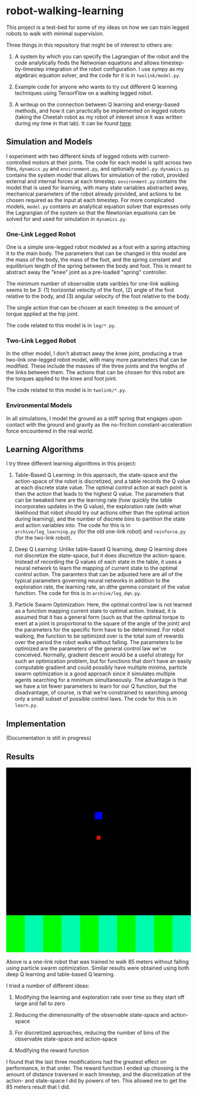 # robot-walking-learning

This project is a test-bed for some of my ideas on how we can train legged robots to walk with minimal supervision.

Three things in this repository that might be of interest to others are:

1. A system by which you can specify the Lagrangian of the robot and the code analytically finds the Netwonian equations and allows timestep-by-timestep integration of the robot configuration. I use sympy as my algebraic equation solver, and the code for it is in `twolink/model.py`.

2. Example code for anyone who wants to try out different Q learning techniques using TensorFlow on a walking legged robot.

3. A writeup on the connection between Q learning and energy-based methods, and how it can practically be implemented on legged robots (taking the Cheetah robot as my robot of interest since it was written during my time in that lab). It can be found [here](res/Evaluating_Optimality_of_Legged_Robot_Controllers.pdf).

## Simulation and Models

I experiment with two different kinds of legged robots with current-controlled motors at their joints. The code for each model is split across two files, `dynamics.py` and `environment.py`, and optionally `model.py`. `dynamics.py` contains the system model that allows for simulation of the robot, provided external and internal forces at each timestep. `environment.py` contains the model that is used for learning, with many state variables abstracted away, mechanical parameters of the robot already provided, and actions to be chosen required as the input at each timestep. For more complicated models, `model.py` contains an analytical equation solver that expresses only the Lagrangian of the system so that the Newtonian equations can be solved for and used for simulation in `dynamics.py`.

### One-Link Legged Robot

One is a simple one-legged robot modeled as a foot with a spring attaching it to the main body. The parameters that can be changed in this model are the mass of the body, the mass of the foot, and the spring constant and equilibrium length of the spring between the body and foot. This is meant to abstract away the "knee" joint as a pre-loaded "spring" controller.

The minimum number of observable state varibles for one-link walking seems to be 3: (1) horizontal velocity of the foot, (2) angle of the foot relative to the body, and (3) angular velocity of the foot relative to the body.

The single action that can be chosen at each timestep is the amount of torque applied at the hip joint.

The code related to this model is in `leg/*.py`.

### Two-Link Legged Robot

In the other model, I don't abstract away the knee joint, producing a true two-link one-legged robot model, with many more parameters that can be modified. These include the masses of the three joints and the lengths of the links between them. The actions that can be chosen for this robot are the torques applied to the knee and foot joint.

The code related to this model is in `twolink/*.py`.

### Environmental Models

In all simulations, I model the ground as a stiff spring that engages upon contact with the ground and gravity as the no-friction constant-acceleration force encountered in the real world.

## Learning Algorithms

I try three different learning algorithms in this project:

1. Table-Based Q Learning: In this approach, the state-space and the action-space of the robot is discretized, and a table records the Q value at each discrete state value. The optimal control action at each point is then the action that leads to the highest Q value. The parameters that can be tweaked here are the learning rate (how quickly the table incorporates updates in the Q value), the exploration rate (with what likelihood that robot should try out actions other than the optimal action during learning), and the number of discrete bins to partition the state and action variables into. The code for this is in `archive/leg_learning.py` (for the old one-link robot) and `reinforce.py` (for the two-link robot).

2. Deep Q Learning: Unlike table-based Q learning, deep Q learning does not discretize the state-space, but it does discretize the action-space. Instead of recording the Q values of each state in the table, it uses a neural network to learn the mapping of current state to the optimal control action. The paramters that can be adjusted here are all of the typical parameters governing neural networks in addition to the exploration rate, the learning rate, an dthe gamma constant of the value function. The code for this is in `archive/leg_dqn.py`.

3. Particle Swarm Optimization: Here, the optimal control law is not learned as a function mapping current state to optimal action. Instead, it is assumed that it has a general form (such as that the optimal torque to exert at a joint is proportional to the square of the angle of the joint) and the parameters for the specific form have to be determined. For robot walking, the function to be optimized over is the total sum of rewards over the period the robot walks without falling. The parameters to be optimized are the parameters of the general control law we've conceived. Normally, gradient descent would be a useful strategy for such an optimization problem, but for functions that don't have an easily computable gradient and could possibly have multiple minima, particle swarm optimization is a good approach since it simulates multiple agents searching for a minimum simultaneously. The advantage is that we have a lot fewer parameters to learn for our Q function, but the disadvantage, of course, is that we're constrained to searching among only a small subset of possible control laws. The code for this is in `learn.py`.

## Implementation

(Documentation is still in progress)

## Results

![One-link robot walking 85 meters](res/85_meters.gif)

Above is a one-link robot that was trained to walk 85 meters without falling using particle swarm optimization. Similar results were obtained using both deep Q learning and table-based Q learning.

I tried a number of different ideas:

1. Modifying the learning and exploration rate over time so they start off large and fall to zero

2. Reducing the dimensionality of the observable state-space and action-space

3. For discretized approaches, reducing the number of bins of the observable state-space and action-space

4. Modifying the reward function

I found that the last three modifications had the greatest effect on performance, in that order. The reward function I ended up choosing is the amount of distance traversed in each timestep, and the discretization of the action- and state-space I did by powers of ten. This allowed me to get the 85 meters result that I did.
